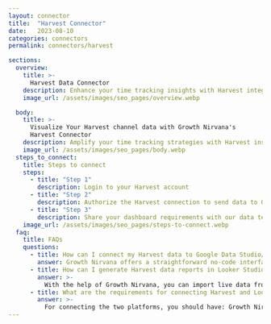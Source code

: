 ```yaml
---
layout: connector
title:  "Harvest Connector"
date:   2023-08-10
categories: connectors
permalink: connectors/harvest

sections:
  overview:
    title: >-
      Harvest Data Connector
    description: Enhance your time tracking insights with Harvest integration. Seamlessly merge time tracking data from Harvest with Looker Studio's analytical capabilities, unlocking insights that drive project management strategies, resource allocation, and operational excellence.
    image_url: /assets/images/seo_pages/overview.webp

  body:
    title: >-
      Visualize Your Harvest channel data with Growth Nirvana's
      Harvest Connector
    description: Amplify your time tracking strategies with Harvest insights integrated into Looker Studio.
    image_url: /assets/images/seo_pages/body.webp
  steps_to_connect:
    title: Steps to connect
    steps:
      - title: "Step 1"
        description: Login to your Harvest account
      - title: "Step 2"
        description: Authorize the Harvest connection to send data to Growth Nirvana
      - title: "Step 3"
        description: Share your dashboard requirements with our data team. We will build the report for you.
    image_url: /assets/images/seo_pages/steps-to-connect.webp
  faq:
    title: FAQs
    questions:
      - title: How can I connect my Harvest data to Google Data Studio/Looker Studio?
        answer: Growth Nirvana offers a straightforward no-code interface to connect to Harvest data sources.
      - title: How can I generate Harvest data reports in Looker Studio?
        answer: >-
          With the help of Growth Nirvana, you can import live data from Harvest into Looker Studio. These data can be viewed in charts, tables, and dashboards to generate branded reports that can be shared instantly.
      - title: What are the requirements for connecting Harvest and Looker Studio?
        answer: >-
          For connecting the two platforms, you should have: Growth Nirvana Account and Harvest Ads Account
---
```

